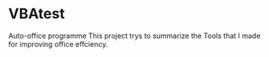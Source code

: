 # VBAtest
Auto-office programme
This project trys to summarize the Tools that I made for improving office effciency.
